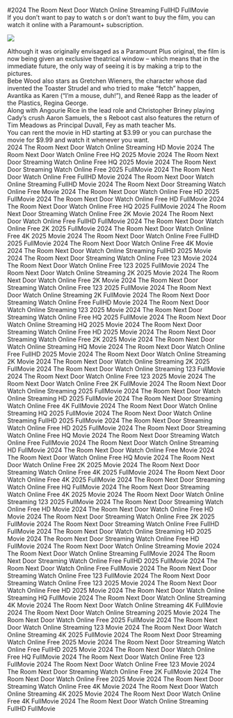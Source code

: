 #2024 The Room Next Door Watch Online Streaming FullHD FullMovie  
If you don’t want to pay to watch s or don’t want to buy the film, you can watch it online with a Paramount+ subscription.  
  
[![](https://i.imgur.com/qSNzIqt.png)](https://movie.rssnews.media/xgOZGEUFl.php)  
  
Although it was originally envisaged as a Paramount Plus original, the film is now being given an exclusive theatrical window – which means that in the immediate future, the only way of seeing it is by making a trip to the pictures.  
Bebe Wood also stars as Gretchen Wieners, the character whose dad invented the Toaster Strudel and who tried to make “fetch” happen, Avantika as Karen (“I’m a mouse, duh!”), and Reneé Rapp as the leader of the Plastics, Regina George.  
Along with Angourie Rice in the lead role and Christopher Briney playing Cady’s crush Aaron Samuels, the s Reboot cast also features the return of Tim Meadows as Principal Duvall, Fey as math teacher Ms.  
You can rent the movie in HD starting at $3.99 or you can purchase the movie for $9.99 and watch it whenever you want.  
2024 The Room Next Door Watch Online Streaming HD Movie
2024 The Room Next Door Watch Online Free HQ 2025 Movie
2024 The Room Next Door Streaming Watch Online Free HQ 2025 Movie
2024 The Room Next Door Streaming Watch Online Free 2025 FullMovie
2024 The Room Next Door Watch Online Free FullHD Movie
2024 The Room Next Door Watch Online Streaming FullHD Movie
2024 The Room Next Door Streaming Watch Online Free Movie
2024 The Room Next Door Watch Online Free HD 2025 FullMovie
2024 The Room Next Door Watch Online Free HD FullMovie
2024 The Room Next Door Watch Online Free HQ 2025 FullMovie
2024 The Room Next Door Streaming Watch Online Free 2K Movie
2024 The Room Next Door Watch Online Free FullHD FullMovie
2024 The Room Next Door Watch Online Free 2K 2025 FullMovie
2024 The Room Next Door Watch Online Free 4K 2025 Movie
2024 The Room Next Door Watch Online Free FullHD 2025 FullMovie
2024 The Room Next Door Watch Online Free 4K Movie
2024 The Room Next Door Watch Online Streaming FullHD 2025 Movie
2024 The Room Next Door Streaming Watch Online Free 123 Movie
2024 The Room Next Door Watch Online Free 123 2025 FullMovie
2024 The Room Next Door Watch Online Streaming 2K 2025 Movie
2024 The Room Next Door Watch Online Free 2K Movie
2024 The Room Next Door Streaming Watch Online Free 123 2025 FullMovie
2024 The Room Next Door Watch Online Streaming 2K FullMovie
2024 The Room Next Door Streaming Watch Online Free FullHD Movie
2024 The Room Next Door Watch Online Streaming 123 2025 Movie
2024 The Room Next Door Streaming Watch Online Free HQ 2025 FullMovie
2024 The Room Next Door Watch Online Streaming HQ 2025 Movie
2024 The Room Next Door Streaming Watch Online Free HD 2025 Movie
2024 The Room Next Door Streaming Watch Online Free 2K 2025 Movie
2024 The Room Next Door Watch Online Streaming HQ Movie
2024 The Room Next Door Watch Online Free FullHD 2025 Movie
2024 The Room Next Door Watch Online Streaming 2K Movie
2024 The Room Next Door Watch Online Streaming 2K 2025 FullMovie
2024 The Room Next Door Watch Online Streaming 123 FullMovie
2024 The Room Next Door Watch Online Free 123 2025 Movie
2024 The Room Next Door Watch Online Free 2K FullMovie
2024 The Room Next Door Watch Online Streaming 2025 FullMovie
2024 The Room Next Door Watch Online Streaming HD 2025 FullMovie
2024 The Room Next Door Streaming Watch Online Free 4K FullMovie
2024 The Room Next Door Watch Online Streaming HQ 2025 FullMovie
2024 The Room Next Door Watch Online Streaming FullHD 2025 FullMovie
2024 The Room Next Door Streaming Watch Online Free HD 2025 FullMovie
2024 The Room Next Door Streaming Watch Online Free HQ Movie
2024 The Room Next Door Streaming Watch Online Free FullMovie
2024 The Room Next Door Watch Online Streaming HD FullMovie
2024 The Room Next Door Watch Online Free Movie
2024 The Room Next Door Watch Online Free HQ Movie
2024 The Room Next Door Watch Online Free 2K 2025 Movie
2024 The Room Next Door Streaming Watch Online Free 4K 2025 FullMovie
2024 The Room Next Door Watch Online Free 4K 2025 FullMovie
2024 The Room Next Door Streaming Watch Online Free HQ FullMovie
2024 The Room Next Door Streaming Watch Online Free 4K 2025 Movie
2024 The Room Next Door Watch Online Streaming 123 2025 FullMovie
2024 The Room Next Door Streaming Watch Online Free HD Movie
2024 The Room Next Door Watch Online Free HD Movie
2024 The Room Next Door Streaming Watch Online Free 2K 2025 FullMovie
2024 The Room Next Door Streaming Watch Online Free FullHD FullMovie
2024 The Room Next Door Watch Online Streaming HD 2025 Movie
2024 The Room Next Door Streaming Watch Online Free HD FullMovie
2024 The Room Next Door Watch Online Streaming Movie
2024 The Room Next Door Watch Online Streaming FullMovie
2024 The Room Next Door Streaming Watch Online Free FullHD 2025 FullMovie
2024 The Room Next Door Watch Online Free FullMovie
2024 The Room Next Door Streaming Watch Online Free 123 FullMovie
2024 The Room Next Door Streaming Watch Online Free 123 2025 Movie
2024 The Room Next Door Watch Online Free HD 2025 Movie
2024 The Room Next Door Watch Online Streaming HQ FullMovie
2024 The Room Next Door Watch Online Streaming 4K Movie
2024 The Room Next Door Watch Online Streaming 4K FullMovie
2024 The Room Next Door Watch Online Streaming 2025 Movie
2024 The Room Next Door Watch Online Free 2025 FullMovie
2024 The Room Next Door Watch Online Streaming 123 Movie
2024 The Room Next Door Watch Online Streaming 4K 2025 FullMovie
2024 The Room Next Door Streaming Watch Online Free 2025 Movie
2024 The Room Next Door Streaming Watch Online Free FullHD 2025 Movie
2024 The Room Next Door Watch Online Free HQ FullMovie
2024 The Room Next Door Watch Online Free 123 FullMovie
2024 The Room Next Door Watch Online Free 123 Movie
2024 The Room Next Door Streaming Watch Online Free 2K FullMovie
2024 The Room Next Door Watch Online Free 2025 Movie
2024 The Room Next Door Streaming Watch Online Free 4K Movie
2024 The Room Next Door Watch Online Streaming 4K 2025 Movie
2024 The Room Next Door Watch Online Free 4K FullMovie
2024 The Room Next Door Watch Online Streaming FullHD FullMovie